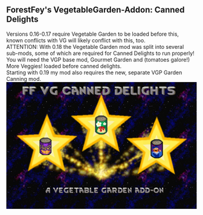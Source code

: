 ## ForestFey's VegetableGarden-Addon: Canned Delights

Versions 0.16-0.17 require Vegetable Garden to be loaded before this, known conflicts with VG will likely conflict with this, too.  
ATTENTION: With 0.18 the Vegetable Garden mod was split into several sub-mods, some of which are required for Canned Delights to run properly! You will need the VGP base mod, Gourmet Garden and (tomatoes galore!) More Veggies! loaded before canned delights.  
Starting with 0.19 my mod also requires the new, separate VGP Garden Canning mod.  
![preview](/About/Preview.png?raw=true)
